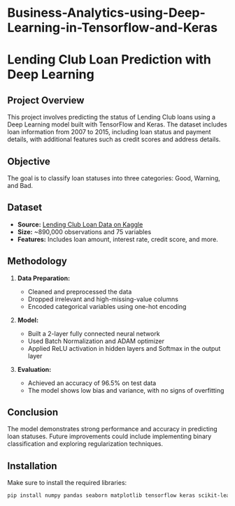 # Business-Analytics-using-Deep-Learning-in-Tensorflow-and-Keras
# Lending Club Loan Prediction with Deep Learning

## Project Overview

This project involves predicting the status of Lending Club loans using a Deep Learning model built with TensorFlow and Keras. The dataset includes loan information from 2007 to 2015, including loan status and payment details, with additional features such as credit scores and address details.

## Objective

The goal is to classify loan statuses into three categories: Good, Warning, and Bad.

## Dataset

- **Source:** [Lending Club Loan Data on Kaggle](https://www.kaggle.com/wendykan/lending-club-loan-data)
- **Size:** ~890,000 observations and 75 variables
- **Features:** Includes loan amount, interest rate, credit score, and more.

## Methodology

1. **Data Preparation:**
   - Cleaned and preprocessed the data
   - Dropped irrelevant and high-missing-value columns
   - Encoded categorical variables using one-hot encoding

2. **Model:**
   - Built a 2-layer fully connected neural network
   - Used Batch Normalization and ADAM optimizer
   - Applied ReLU activation in hidden layers and Softmax in the output layer

3. **Evaluation:**
   - Achieved an accuracy of 96.5% on test data
   - The model shows low bias and variance, with no signs of overfitting

## Conclusion

The model demonstrates strong performance and accuracy in predicting loan statuses. Future improvements could include implementing binary classification and exploring regularization techniques.

## Installation

Make sure to install the required libraries:

```bash
pip install numpy pandas seaborn matplotlib tensorflow keras scikit-learn
